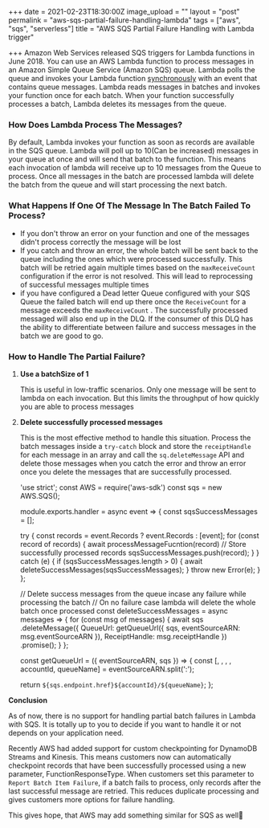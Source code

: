 +++
date = 2021-02-23T18:30:00Z
image_upload = ""
layout = "post"
permalink = "aws-sqs-partial-failure-handling-lambda"
tags = ["aws", "sqs", "serverless"]
title = "AWS SQS Partial Failure Handling with Lambda trigger"

+++
Amazon Web Services released SQS triggers for Lambda functions in June 2018. You can use an AWS Lambda function to process messages in an Amazon Simple Queue Service (Amazon SQS) queue. Lambda polls the queue and invokes your Lambda function [synchronously](https://docs.aws.amazon.com/lambda/latest/dg/invocation-sync.html) with an event that contains queue messages. Lambda reads messages in batches and invokes your function once for each batch. When your function successfully processes a batch, Lambda deletes its messages from the queue.

### How Does Lambda Process The Messages?

By default, Lambda invokes your function as soon as records are available in the SQS queue. Lambda will poll up to 10(Can be increased) messages in your queue at once and will send that batch to the function. This means each invocation of lambda will receive up to 10 messages from the Queue to process. Once all messages in the batch are processed lambda will delete the batch from the queue and will start processing the next batch.

### What Happens If One Of The Message In The Batch Failed To Process?

* If you don't throw an error on your function and one of the messages didn't process correctly the message will be lost
* If you catch and throw an error, the whole batch will be sent back to the queue including the ones which were processed successfully.  This batch will be retried again multiple times based on the `maxReceiveCount`  configuration if the error is not resolved. This will lead to reprocessing of successful messages multiple times
* if you have configured a Dead letter Queue configured with your SQS Queue the failed batch will end up there once the  `ReceiveCount` for a message exceeds the `maxReceiveCount` . The successfully processed messaged will also end up in the DLQ. If the consumer of this DLQ has the ability to differentiate between failure and success messages in the batch we are good to go.

### How to Handle The Partial Failure?

1. **Use a batchSize of 1**

   This is useful in low-traffic scenarios. Only one message will be sent to lambda on each invocation. But this limits the throughput of how quickly you are able to process messages
2. **Delete successfully processed messages**

   This is the most effective method to handle this situation.  Process the batch messages inside a `try-catch` block and store the `receiptHandle` for each message in an array and call the `sq.deleteMessage` API and delete those messages when you catch the error and throw an error once you delete the messages that are successfully processed.

    
    'use strict';
    const AWS = require('aws-sdk')
    const sqs = new AWS.SQS();
    
    module.exports.handler = async event => {
      const sqsSuccessMessages = [];
    
      try {
        const records = event.Records ? event.Records : [event];
        for (const record of records) {
          await processMessageFucntion(record)
          // Store successfully processed records 
          sqsSuccessMessages.push(record);
        }
      } catch (e) {
        if (sqsSuccessMessages.length > 0) {
          await deleteSuccessMessages(sqsSuccessMessages);
        }
        throw new Error(e);
      }
    };
    
    // Delete success messages from the queue incase any failure while processing the batch
    // On no failure case lambda will delete the whole batch once processed
    const deleteSuccessMessages = async messages => {
      for (const msg of messages) {
        await sqs
          .deleteMessage({
            QueueUrl: getQueueUrl({
              sqs,
              eventSourceARN: msg.eventSourceARN
            }),
            ReceiptHandle: msg.receiptHandle
          })
          .promise();
      }
    };
    
    const getQueueUrl = ({ eventSourceARN, sqs }) => {
      const [, , , , accountId, queueName] = eventSourceARN.split(':');
    
      return `${sqs.endpoint.href}${accountId}/${queueName}`;
    };

**Conclusion**

As of now, there is no support for handling partial batch failures in Lambda with SQS. It is totally up to you to decide if you want to handle it or not depends on your application need. 

Recently AWS had added support for custom checkpointing for DynamoDB Streams and Kinesis. This means customers now can automatically checkpoint records that have been successfully processed using a new parameter, FunctionResponseType. When customers set this parameter to `Report Batch Item Failure`, if a batch fails to process, only records after the last successful message are retried. This reduces duplicate processing and gives customers more options for failure handling.

This gives hope, that AWS may add something similar for SQS as well🙏